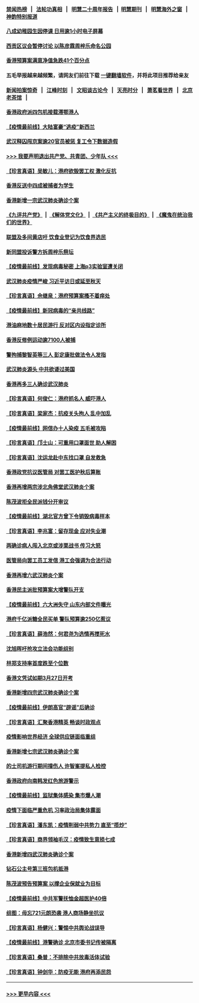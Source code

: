 #### [禁闻热榜](热点新闻.md?=0)  &nbsp;&nbsp;|&nbsp;&nbsp; [法轮功真相](https://github.com/gfw-breaker/truth/blob/master/README.md?=0) &nbsp;&nbsp;|&nbsp;&nbsp; [明慧二十周年报告](https://github.com/gfw-breaker/mh-reports/blob/master/README.md?=0) &nbsp;&nbsp;|&nbsp;&nbsp;[明慧期刊](https://github.com/gfw-breaker/mh-qikan) &nbsp;&nbsp;|&nbsp;&nbsp; [明慧海外之窗](https://github.com/gfw-breaker/mh-news/blob/master/README.md?=0) &nbsp;&nbsp;|&nbsp;&nbsp; [神韵特别报道](https://github.com/gfw-breaker/mh-news/blob/master/shenyun.md?=0)
#### [八成幼稚园生因停课 日用逾1小时电子屏幕](../pages/nsc415/n11913263.md?t=03041431) 
#### [西贡区议会暂停讨论 以陈彦霖周梓乐命名公园](../pages/nsc415/n11913248.md?t=03041431) 
#### [香港预算案满意净值急跌41个百分点](../pages/nsc415/n11913236.md?t=03041431) 
#### 五毛举报越来越频繁，请网友们前往下载 [一键翻墙软件](https://github.com/gfw-breaker/ssr-accounts)，并将此项目推荐给亲友
#### [新闻拍案惊奇](https://github.com/gfw-breaker/banned-news/blob/master/pages/link4.md) &nbsp;&nbsp;|&nbsp;&nbsp; [江峰时刻](https://github.com/gfw-breaker/banned-news/blob/master/pages/link4.md) &nbsp;&nbsp;|&nbsp;&nbsp; [文昭谈古论今](https://github.com/gfw-breaker/banned-news/blob/master/pages/link4.md) &nbsp;&nbsp;|&nbsp;&nbsp; [天亮时分](https://github.com/gfw-breaker/banned-news/blob/master/pages/link4.md) &nbsp;&nbsp;|&nbsp;&nbsp; [萧茗看世界](https://github.com/gfw-breaker/banned-news/blob/master/pages/link4.md) &nbsp;&nbsp;|&nbsp;&nbsp; [北京老茶馆](https://github.com/gfw-breaker/banned-news/blob/master/pages/link4.md) &nbsp;&nbsp;|&nbsp;&nbsp; 
#### [香港政府派四包机接载滞鄂港人](../pages/nsc415/n11913211.md?t=03041431) 
#### [【疫情最前线】大陆富豪“逃疫”新西兰](../pages/nsc415/n11913160.md?t=03041431) 
#### [武汉释囚闯京案逾20官员被惩 复工令下数据造假](../pages/nsc415/n11912743.md?t=03041431) 
#### [>>> 我要声明退出共产党、共青团、少年队 <<<](https://github.com/begood0513/goodnews/blob/master/quit/letter.md) 
#### [【珍言真语】吴敏儿：港府欲毁罢工权 激化反抗](../pages/nsc415/n11912457.md?t=03041431) 
#### [香港反送中四成被捕者为学生](../pages/nsc415/n11910730.md?t=03041431) 
#### [香港新增一宗武汉肺炎确诊个案](../pages/nsc415/n11910724.md?t=03041431) 
#### [《九评共产党》](https://github.com/begood0513/9ping.md/blob/master/README.md) &nbsp;|&nbsp; [《解体党文化》](../../../../jtdwh.md/blob/master/README.md)  &nbsp;|&nbsp; [《共产主义的终极目的》](../../../../gczydzjmd.md/blob/master/README.md) &nbsp;|&nbsp; [《魔鬼在统治我们的世界》](../../../../mgztzwmdsj.md/blob/master/README.md) 
#### [联盟及多间黄店吁 饮食业登记为饮食界选民](../pages/nsc415/n11910718.md?t=03041431) 
#### [新同盟投诉警方拆周梓乐祭坛](../pages/nsc415/n11910707.md?t=03041431) 
#### [【疫情最前线】发现病毒秘密 上海p3实验室遭关闭](../pages/nsc415/n11910640.md?t=03041431) 
#### [武汉肺炎疫情严峻 习近平访日或延至秋天](../pages/nsc415/n11910570.md?t=03041431) 
#### [【珍言真语】佘继泉：港府预算案搔不着痒处](../pages/nsc415/n11910011.md?t=03041431) 
#### [【疫情最前线】新冠病毒的“亲共线路”](../pages/nsc415/n11907734.md?t=03041431) 
#### [港油麻地数十居民游行 反对区内设指定诊所](../pages/nsc415/n11907900.md?t=03041431) 
#### [香港反修例运动逾7100人被捕](../pages/nsc415/n11907922.md?t=03041431) 
#### [警拘捕黎智英等三人 彭定康批做法令人发指](../pages/nsc415/n11907905.md?t=03041431) 
#### [武汉肺炎源头 中共欲诿过美国](../pages/nsc415/n11907665.md?t=03041431) 
#### [香港再多三人确诊武汉肺炎](../pages/nsc415/n11907846.md?t=03041431) 
#### [【珍言真语】何俊仁：港府抓名人 威吓港人](../pages/nsc415/n11907561.md?t=03041431) 
#### [【珍言真语】梁家杰：抗疫关头拘人 乱中加乱](../pages/nsc415/n11907444.md?t=03041431) 
#### [【疫情最前线】网信办十人染疫 五毛被攻陷](../pages/nsc415/n11903757.md?t=03041431) 
#### [【珍言真语】邝士山：可重用口罩面世 助人解困](../pages/nsc415/n11903875.md?t=03041431) 
#### [【珍言真语】沈运龙赴中东找口罩 自发救急](../pages/nsc415/n11903291.md?t=03041431) 
#### [香港政党抗议医管局 对罢工医护秋后算账](../pages/nsc415/n11901746.md?t=03041431) 
#### [香港再增两宗涉北角佛堂武汉肺炎个案](../pages/nsc415/n11901737.md?t=03041431) 
#### [陈茂波拒全民派钱分开审议](../pages/nsc415/n11901672.md?t=03041431) 
#### [【疫情最前线】湖北官方曾下令销毁病毒样本](../pages/nsc415/n11901518.md?t=03041431) 
#### [【珍言真语】李兆富：留存现金 应对失业潮](../pages/nsc415/n11901448.md?t=03041431) 
#### [两确诊病人闯入北京或涉栗战书 传习大怒](../pages/nsc415/n11901180.md?t=03041431) 
#### [医管局向罢工员工发信 港工会强调为合法行动](../pages/nsc415/n11898870.md?t=03041431) 
#### [香港再增六武汉肺炎个案](../pages/nsc415/n11898843.md?t=03041431) 
#### [香港民主派批预算案大增警队开支](../pages/nsc415/n11898813.md?t=03041431) 
#### [【疫情最前线】六大洲失守 山东内部文件曝光](../pages/nsc415/n11898455.md?t=03041431) 
#### [港府千亿派糖全民买单 警队预算逾250亿惹议](../pages/nsc415/n11898608.md?t=03041431) 
#### [【珍言真语】薛浩然：何君尧为选情再搅死水](../pages/nsc415/n11898269.md?t=03041431) 
#### [沈旭晖吁抢攻立法会功能组别](../pages/nsc415/n11896084.md?t=03041431) 
#### [林郑支持率首度跌至个位数](../pages/nsc415/n11896058.md?t=03041431) 
#### [香港文凭试如期3月27日开考](../pages/nsc415/n11896055.md?t=03041431) 
#### [香港新增四宗武汉肺炎确诊个案](../pages/nsc415/n11896040.md?t=03041431) 
#### [【疫情最前线】伊朗高官“辟谣”后确诊](../pages/nsc415/n11895902.md?t=03041431) 
#### [【珍言真语】汇聚香港精英 畅谈时政观点](../pages/nsc415/n11895733.md?t=03041431) 
#### [疫情影响世界经济 全球供应链面临重组](../pages/nsc415/n11895634.md?t=03041431) 
#### [香港新增七宗武汉肺炎确诊个案](../pages/nsc415/n11893498.md?t=03041431) 
#### [的士司机游行期间撞伤人 许智峯提私人检控](../pages/nsc415/n11893483.md?t=03041431) 
#### [香港政府向南韩发红色旅游警示](../pages/nsc415/n11893398.md?t=03041431) 
#### [【疫情最前线】监狱集体感染 集市爆人潮](../pages/nsc415/n11893181.md?t=03041431) 
#### [疫情下面临严重危机  习率政治局集体露面](../pages/nsc415/n11893305.md?t=03041431) 
#### [【珍言真语】潘东凯：疫情削弱中共势力 直至“揽炒”](../pages/nsc415/n11892866.md?t=03041431) 
#### [【珍言真语】商界领袖毛汉：疫情致生意损七成](../pages/nsc415/n11890348.md?t=03041431) 
#### [香港新增四武汉肺炎确诊个案](../pages/nsc415/n11890610.md?t=03041431) 
#### [钻石公主号第三班包机抵港](../pages/nsc415/n11890645.md?t=03041431) 
#### [陈茂波预告预算案 以撑企业保就业为目标](../pages/nsc415/n11890574.md?t=03041431) 
#### [【疫情最前线】中共军警抚恤金超医护40倍](../pages/nsc415/n11890458.md?t=03041431) 
#### [组图：毋忘721元朗恐袭 港人商场静坐抗议](../pages/nsc415/n11876882.md?t=03041431) 
#### [【珍言真语】杨健兴：警惕中共舆论战误导](../pages/nsc415/n11888131.md?t=03041431) 
#### [【疫情最前线】港警确诊 北京市委书记传被隔离](../pages/nsc415/n11886872.md?t=03041431) 
#### [【珍言真语】桑普：不排除中共放毒活体试验](../pages/nsc415/n11886832.md?t=03041431) 
#### [【珍言真语】钟剑华：防疫无能 港府再添民怨](../pages/nsc415/n11884504.md?t=03041431) 

----
#### [ >>> 更早内容 <<< ](../indexes/nsc415-earlier.md)
